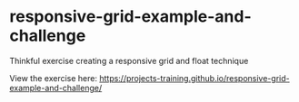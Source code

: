 # responsive-grid-example-and-challenge
Thinkful exercise creating a responsive grid and float technique

View the exercise here: https://projects-training.github.io/responsive-grid-example-and-challenge/

